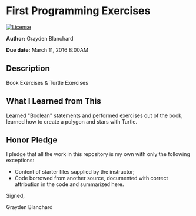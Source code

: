 # First Programming Exercises

 [![License](http://img.shields.io/badge/license-MIT-blue.svg)](http://en.wikipedia.org/wiki/MIT_License)

**Author:** Grayden Blanchard

**Due date:** March 11, 2016 8:00AM

## Description

Book Exercises & Turtle Exercises

## What I Learned from This

Learned "Boolean" statements and performed exercises out of the book, learned how to create a polygon and stars with Turtle.

## Honor Pledge

I pledge that all the work in this repository is my own with only the following exceptions:

* Content of starter files supplied by the instructor;
* Code borrowed from another source, documented with correct attribution in the code and summarized here.

Signed,

Grayden Blanchard
